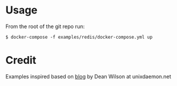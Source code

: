 # Usage

From the root of the git repo run:
```
$ docker-compose -f examples/redis/docker-compose.yml up
```


# Credit

Examples inspired based on [blog](http://www.unixdaemon.net/tools/testing-dockerfiles-with-serverspec/) by Dean Wilson at unixdaemon.net


